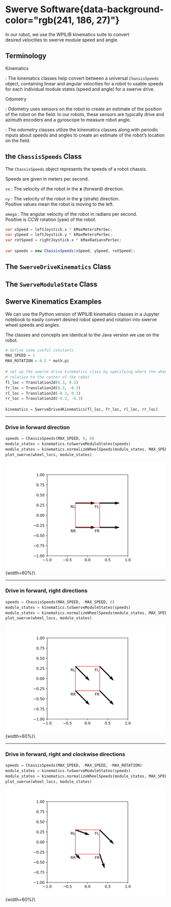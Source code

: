 # Swerve Software{data-background-color="rgb(241, 186, 27)"}

In our robot, we use the WPILIB kinematics suite to convert\
desired velocities to swerve module speed and angle.

## Terminology

Kinematics

: The kinematics classes help convert between a universal `ChassisSpeeds` object, containing linear and angular velocities for a robot to usable speeds for each individual module states (speed and angle) for a swerve drive.

Odometry

: Odometry uses sensors on the robot to create an estimate of the position of the robot on the field. In our robots, these sensors are typically drive and azimuth encoders and a gyroscope to measure robot angle.

: The odometry classes utilize the kinematics classes along with periodic inputs about speeds and angles to create an estimate of the robot’s location on the field.

## the `ChassisSpeeds` Class

The `ChassisSpeeds` object represents the speeds of a robot chassis.

Speeds are given in meters per second.

`vx`
: The velocity of the robot in the **x** (forward) direction.

`vy`
: The velocity of the robot in the **y** (strafe) direction.\
Positive values mean the robot is moving to the left.

`omega`
: The angular velocity of the robot in radians per second.\
Positive is CCW rotation (yaw) of the robot.

```java
var xSpeed = leftJoystick.x * kMaxMetersPerSec;
var ySpeed = leftJoystick.y * kMaxMetersPerSec;
var rotSpeed = rightJoystick.x * kMaxRadiansPerSec;

var speeds = new ChassisSpeeds(xSpeed, ySpeed, rotSpeed);
```

## The `SwerveDriveKinematics` Class

## The `SwerveModuleState` Class

## Swerve Kinematics Examples

We can use the Python version of WPILIB kinematics classes in a Jupyter notebook to easily convert desired robot speed and rotation into swerve wheel speeds and angles.

The classes and concepts are identical to the Java version we use on the robot.

```python
# define some useful constants
MAX_SPEED = 1
MAX_ROTATION = 0.5 * math.pi

# set up the swerve drive kinematics class by specifying where the wheels are
# relative to the center of the robot
fl_loc = Translation2d(0.3, 0.3)
fr_loc = Translation2d(0.3, -0.3)
rl_loc = Translation2d(-0.3, 0.3)
rr_loc = Translation2d(-0.3, -0.3)

kinematics = SwerveDrive4Kinematics(fl_loc, fr_loc, rl_loc, rr_loc)
```

---

### Drive in forward direction

```python
speeds = ChassisSpeeds(MAX_SPEED, 0, 0)
module_states = kinematics.toSwerveModuleStates(speeds)
module_states = kinematics.normalizeWheelSpeeds(module_states, MAX_SPEED)
plot_swerve(wheel_locs, module_states)
```

![swerve 01](img/swerve-software/swerve-01.svg){width=60%}\

---

### Drive in forward, right directions

```python
speeds = ChassisSpeeds(MAX_SPEED, -MAX_SPEED, 0)
module_states = kinematics.toSwerveModuleStates(speeds)
module_states = kinematics.normalizeWheelSpeeds(module_states, MAX_SPEED)
plot_swerve(wheel_locs, module_states)
```

![swerve 02](img/swerve-software/swerve-02.svg){width=60%}\

---

### Drive in forward, right and clockwise directions

```python
speeds = ChassisSpeeds(MAX_SPEED, -MAX_SPEED, -MAX_ROTATION)
module_states = kinematics.toSwerveModuleStates(speeds)
module_states = kinematics.normalizeWheelSpeeds(module_states, MAX_SPEED)
plot_swerve(wheel_locs, module_states)
```

![swerve 03](img/swerve-software/swerve-03.svg){width=60%}\
